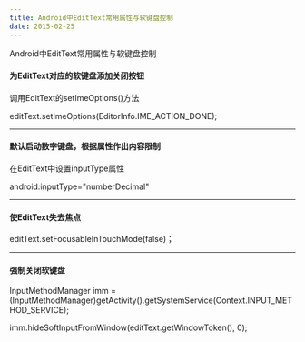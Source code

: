 ```yaml
---
title: Android中EditText常用属性与软键盘控制
date: 2015-02-25
---
```



Android中EditText常用属性与软键盘控制


<!--more-->

#### 为EditText对应的软键盘添加关闭按钮

调用EditText的setImeOptions()方法

editText.setImeOptions(EditorInfo.IME_ACTION_DONE);


---

#### 默认启动数字键盘，根据属性作出内容限制

在EditText中设置inputType属性

android:inputType="numberDecimal"


---

#### 使EditText失去焦点

editText.setFocusableInTouchMode(false)；


---

#### 强制关闭软键盘

InputMethodManager imm = (InputMethodManager)getActivity().getSystemService(Context.INPUT_METHOD_SERVICE);

imm.hideSoftInputFromWindow(editText.getWindowToken(), 0);
